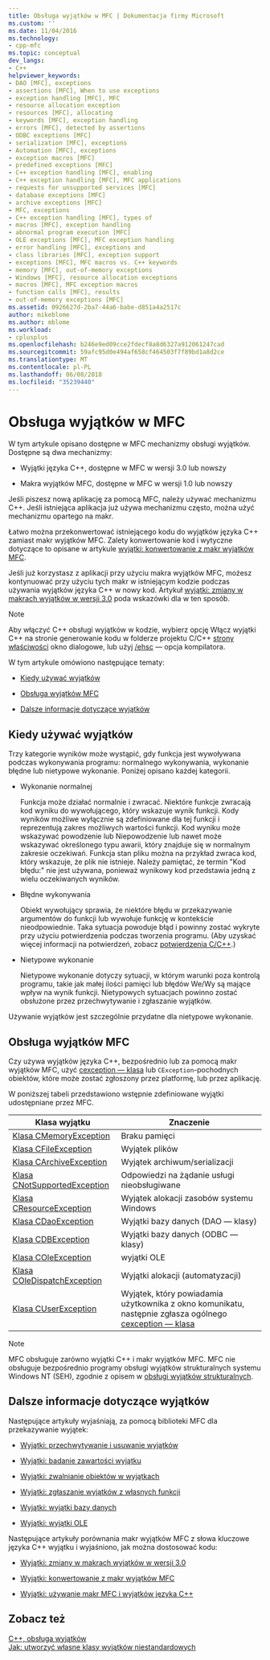 ```yaml
---
title: Obsługa wyjątków w MFC | Dokumentacja firmy Microsoft
ms.custom: ''
ms.date: 11/04/2016
ms.technology:
- cpp-mfc
ms.topic: conceptual
dev_langs:
- C++
helpviewer_keywords:
- DAO [MFC], exceptions
- assertions [MFC], When to use exceptions
- exception handling [MFC], MFC
- resource allocation exception
- resources [MFC], allocating
- keywords [MFC], exception handling
- errors [MFC], detected by assertions
- ODBC exceptions [MFC]
- serialization [MFC], exceptions
- Automation [MFC], exceptions
- exception macros [MFC]
- predefined exceptions [MFC]
- C++ exception handling [MFC], enabling
- C++ exception handling [MFC], MFC applications
- requests for unsupported services [MFC]
- database exceptions [MFC]
- archive exceptions [MFC]
- MFC, exceptions
- C++ exception handling [MFC], types of
- macros [MFC], exception handling
- abnormal program execution [MFC]
- OLE exceptions [MFC], MFC exception handling
- error handling [MFC], exceptions and
- class libraries [MFC], exception support
- exceptions [MFC], MFC macros vs. C++ keywords
- memory [MFC], out-of-memory exceptions
- Windows [MFC], resource allocation exceptions
- macros [MFC], MFC exception macros
- function calls [MFC], results
- out-of-memory exceptions [MFC]
ms.assetid: 0926627d-2ba7-44a6-babe-d851a4a2517c
author: mikeblome
ms.author: mblome
ms.workload:
- cplusplus
ms.openlocfilehash: b246e9ed09cce2fdecf8a8d6327a912061247cad
ms.sourcegitcommit: 59afc95d0e494af658cf464503f7f89bd1a8d2ce
ms.translationtype: MT
ms.contentlocale: pl-PL
ms.lasthandoff: 06/08/2018
ms.locfileid: "35239440"
---
```

# <a name="exception-handling-in-mfc"></a>Obsługa wyjątków w MFC
W tym artykule opisano dostępne w MFC mechanizmy obsługi wyjątków. Dostępne są dwa mechanizmy:  
  
-   Wyjątki języka C++, dostępne w MFC w wersji 3.0 lub nowszy  
  
-   Makra wyjątków MFC, dostępne w MFC w wersji 1.0 lub nowszy  
  
 Jeśli piszesz nową aplikację za pomocą MFC, należy używać mechanizmu C++. Jeśli istniejąca aplikacja już używa mechanizmu często, można użyć mechanizmu opartego na makr.  
  
 Łatwo można przekonwertować istniejącego kodu do wyjątków języka C++ zamiast makr wyjątków MFC. Zalety konwertowanie kod i wytyczne dotyczące to opisane w artykule [wyjątki: konwertowanie z makr wyjątków MFC](../mfc/exceptions-converting-from-mfc-exception-macros.md).  
  
 Jeśli już korzystasz z aplikacji przy użyciu makra wyjątków MFC, możesz kontynuować przy użyciu tych makr w istniejącym kodzie podczas używania wyjątków języka C++ w nowy kod. Artykuł [wyjątki: zmiany w makrach wyjątków w wersji 3.0](../mfc/exceptions-changes-to-exception-macros-in-version-3-0.md) poda wskazówki dla w ten sposób.  
  
> [!NOTE]
>  Aby włączyć C++ obsługi wyjątków w kodzie, wybierz opcję Włącz wyjątki C++ na stronie generowanie kodu w folderze projektu C/C++ [strony właściwości](../ide/property-pages-visual-cpp.md) okno dialogowe, lub użyj [/ehsc](../build/reference/eh-exception-handling-model.md) — opcja kompilatora.  
  
 W tym artykule omówiono następujące tematy:  
  
-   [Kiedy używać wyjątków](#_core_when_to_use_exceptions)  
  
-   [Obsługa wyjątków MFC](#_core_mfc_exception_support)  
  
-   [Dalsze informacje dotyczące wyjątków](#_core_further_reading_about_exceptions)  
  
##  <a name="_core_when_to_use_exceptions"></a> Kiedy używać wyjątków  
 Trzy kategorie wyników może wystąpić, gdy funkcja jest wywoływana podczas wykonywania programu: normalnego wykonywania, wykonanie błędne lub nietypowe wykonanie. Poniżej opisano każdej kategorii.  
  
-   Wykonanie normalnej  
  
     Funkcja może działać normalnie i zwracać. Niektóre funkcje zwracają kod wyniku do wywołującego, który wskazuje wynik funkcji. Kody wyników możliwe wyłącznie są zdefiniowane dla tej funkcji i reprezentują zakres możliwych wartości funkcji. Kod wyniku może wskazywać powodzenie lub Niepowodzenie lub nawet może wskazywać określonego typu awarii, który znajduje się w normalnym zakresie oczekiwań. Funkcja stan pliku można na przykład zwraca kod, który wskazuje, że plik nie istnieje. Należy pamiętać, że termin "Kod błędu:" nie jest używana, ponieważ wynikowy kod przedstawia jedną z wielu oczekiwanych wyników.  
  
-   Błędne wykonywania  
  
     Obiekt wywołujący sprawia, że niektóre błędu w przekazywanie argumentów do funkcji lub wywołuje funkcję w kontekście nieodpowiednie. Taka sytuacja powoduje błąd i powinny zostać wykryte przy użyciu potwierdzenia podczas tworzenia programu. (Aby uzyskać więcej informacji na potwierdzeń, zobacz [potwierdzenia C/C++](/visualstudio/debugger/c-cpp-assertions).)  
  
-   Nietypowe wykonanie  
  
     Nietypowe wykonanie dotyczy sytuacji, w którym warunki poza kontrolą programu, takie jak małej ilości pamięci lub błędów We/Wy są mające wpływ na wynik funkcji. Nietypowych sytuacjach powinno zostać obsłużone przez przechwytywanie i zgłaszanie wyjątków.  
  
 Używanie wyjątków jest szczególnie przydatne dla nietypowe wykonanie.  
  
##  <a name="_core_mfc_exception_support"></a> Obsługa wyjątków MFC  
 Czy używa wyjątków języka C++, bezpośrednio lub za pomocą makr wyjątków MFC, użyć [cexception — klasa](../mfc/reference/cexception-class.md) lub `CException`-pochodnych obiektów, które może zostać zgłoszony przez platformę, lub przez aplikację.  
  
 W poniższej tabeli przedstawiono wstępnie zdefiniowane wyjątki udostępniane przez MFC.  
  
|Klasa wyjątku|Znaczenie|  
|---------------------|-------------|  
|[Klasa CMemoryException](../mfc/reference/cmemoryexception-class.md)|Braku pamięci|  
|[Klasa CFileException](../mfc/reference/cfileexception-class.md)|Wyjątek plików|  
|[Klasa CArchiveException](../mfc/reference/carchiveexception-class.md)|Wyjątek archiwum/serializacji|  
|[Klasa CNotSupportedException](../mfc/reference/cnotsupportedexception-class.md)|Odpowiedzi na żądanie usługi nieobsługiwane|  
|[Klasa CResourceException](../mfc/reference/cresourceexception-class.md)|Wyjątek alokacji zasobów systemu Windows|  
|[Klasa CDaoException](../mfc/reference/cdaoexception-class.md)|Wyjątki bazy danych (DAO — klasy)|  
|[Klasa CDBException](../mfc/reference/cdbexception-class.md)|Wyjątki bazy danych (ODBC — klasy)|  
|[Klasa COleException](../mfc/reference/coleexception-class.md)|wyjątki OLE|  
|[Klasa COleDispatchException](../mfc/reference/coledispatchexception-class.md)|Wyjątki alokacji (automatyzacji)|  
|[Klasa CUserException](../mfc/reference/cuserexception-class.md)|Wyjątek, który powiadamia użytkownika z okno komunikatu, następnie zgłasza ogólnego [cexception — klasa](../mfc/reference/cexception-class.md)|  
  
> [!NOTE]
>  MFC obsługuje zarówno wyjątki C++ i makr wyjątków MFC. MFC nie obsługuje bezpośrednio programy obsługi wyjątków strukturalnych systemu Windows NT (SEH), zgodnie z opisem w [obsługi wyjątków strukturalnych](http://msdn.microsoft.com/library/windows/desktop/ms680657).  
  
##  <a name="_core_further_reading_about_exceptions"></a> Dalsze informacje dotyczące wyjątków  
 Następujące artykuły wyjaśniają, za pomocą biblioteki MFC dla przekazywanie wyjątek:  
  
-   [Wyjątki: przechwytywanie i usuwanie wyjątków](../mfc/exceptions-catching-and-deleting-exceptions.md)  
  
-   [Wyjątki: badanie zawartości wyjątku](../mfc/exceptions-examining-exception-contents.md)  
  
-   [Wyjątki: zwalnianie obiektów w wyjątkach](../mfc/exceptions-freeing-objects-in-exceptions.md)  
  
-   [Wyjątki: zgłaszanie wyjątków z własnych funkcji](../mfc/exceptions-throwing-exceptions-from-your-own-functions.md)  
  
-   [Wyjątki: wyjątki bazy danych](../mfc/exceptions-database-exceptions.md)  
  
-   [Wyjątki: wyjątki OLE](../mfc/exceptions-ole-exceptions.md)  
  
 Następujące artykuły porównania makr wyjątków MFC z słowa kluczowe języka C++ wyjątku i wyjaśniono, jak można dostosować kodu:  
  
-   [Wyjątki: zmiany w makrach wyjątków w wersji 3.0](../mfc/exceptions-changes-to-exception-macros-in-version-3-0.md)  
  
-   [Wyjątki: konwertowanie z makr wyjątków MFC](../mfc/exceptions-converting-from-mfc-exception-macros.md)  
  
-   [Wyjątki: używanie makr MFC i wyjątków języka C++](../mfc/exceptions-using-mfc-macros-and-cpp-exceptions.md)  
  
## <a name="see-also"></a>Zobacz też  
 [C++, obsługa wyjątków](../cpp/cpp-exception-handling.md)   
 [Jak: utworzyć własne klasy wyjątków niestandardowych](http://go.microsoft.com/fwlink/p/?linkid=128045)

